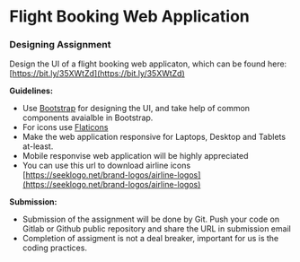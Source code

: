 # Flight Booking Web Application

### Designing Assignment

Design the UI of a flight booking web applicaton, which can be found here: [https://bit.ly/35XWtZd](https://bit.ly/35XWtZd)

**Guidelines:**

* Use [Bootstrap](https://getbootstrap.com/) for designing the UI, and take help of common components avaialble in Bootstrap.
* For icons use [Flaticons](https://www.flaticon.com/home)
* Make the web application responsive for Laptops, Desktop and Tablets at-least. 
* Mobile responvise web application will be highly appreciated
* You can use this url to download airline icons [https://seeklogo.net/brand-logos/airline-logos](https://seeklogo.net/brand-logos/airline-logos)

**Submission:** 

* Submission of the assignment will be done by Git. Push your code on Gitlab or Github public repository and share the URL in submission email
* Completion of assigment is not a deal breaker, important for us is the coding practices.
